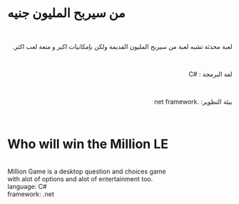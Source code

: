 <h1> من سيربح المليون جنيه</h1>
<br>
<p dir="rtl">لعبة محدثة تشبه لعبة من سيربح المليون القديمة ولكن بإمكانيات اكبر و متعة لعب اكثر.</p>
<br>
<p dir="rtl">لغة البرمجة : #C</p>
<br>
<p dir="rtl">بيئة التطوير: .net framework</p>
<br>
<h1>Who will win the Million LE</h1>
<br>
Million Game is a desktop question and choices game 
<br>
with alot of options and alot of entertainment too.
<br>
language: C#
<br>
framework: .net

